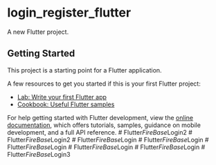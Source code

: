 # login_register_flutter

A new Flutter project.

## Getting Started

This project is a starting point for a Flutter application.

A few resources to get you started if this is your first Flutter project:

- [Lab: Write your first Flutter app](https://docs.flutter.dev/get-started/codelab)
- [Cookbook: Useful Flutter samples](https://docs.flutter.dev/cookbook)

For help getting started with Flutter development, view the
[online documentation](https://docs.flutter.dev/), which offers tutorials,
samples, guidance on mobile development, and a full API reference.
#   F l u t t e r _ F i r e B a s e _ L o g i n 2  
 #   F l u t t e r _ F i r e B a s e _ L o g i n 2  
 #   F l u t t e r _ F i r e B a s e _ L o g i n  
 #   F l u t t e r _ F i r e B a s e _ L o g i n  
 #   F l u t t e r _ F i r e B a s e _ L o g i n  
 #   F l u t t e r _ F i r e B a s e _ L o g i n  
 #   F l u t t e r _ F i r e B a s e _ L o g i n  
 #   F l u t t e r _ F i r e B a s e _ L o g i n 3  
 